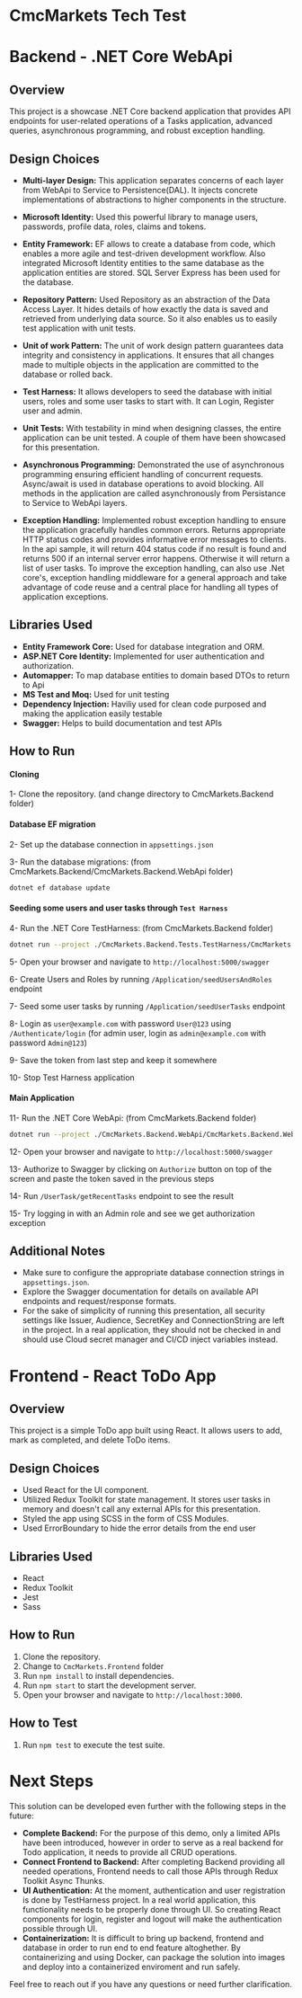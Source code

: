 # CmcMarkets Tech Test

# Backend - .NET Core WebApi

## Overview

This project is a showcase .NET Core backend application that provides API endpoints for user-related operations of a Tasks application, advanced queries, asynchronous programming, and robust exception handling.

## Design Choices

- **Multi-layer Design:** This application separates concerns of each layer from WebApi to Service to Persistence(DAL). It injects concrete implementations of abstractions to higher components in the structure.

- **Microsoft Identity:** Used this powerful library to manage users, passwords, profile data, roles, claims and tokens.

- **Entity Framework:** EF allows to create a database from code, which enables a more agile and test-driven development workflow. Also integrated Microsoft Identity entities to the same database as the application entities are stored. SQL Server Express has been used for the database.

- **Repository Pattern:** Used Repository as an abstraction of the Data Access Layer. It hides details of how exactly the data is saved and retrieved from underlying data source. So it also enables us to easily test application with unit tests.

- **Unit of work Pattern:** The unit of work design pattern guarantees data integrity and consistency in applications. It ensures that all changes made to multiple objects in the application are committed to the database or rolled back.

- **Test Harness:** It allows developers to seed the database with initial users, roles and some user tasks to start with. It can Login, Register user and admin.

- **Unit Tests:** With testability in mind when designing classes, the entire application can be unit tested. A couple of them have been showcased for this presentation.

- **Asynchronous Programming:** Demonstrated the use of asynchronous programming ensuring efficient handling of concurrent requests. Async/await is used in database operations to avoid blocking. All methods in the application are called asynchronously from Persistance to Service to WebApi layers.

- **Exception Handling:** Implemented robust exception handling to ensure the application gracefully handles common errors. Returns appropriate HTTP status codes and provides informative error messages to clients. In the api sample, it will return 404 status code if no result is found and returns 500 if an internal server error happens. Otherwise it will return a list of user tasks.
  To improve the exception handling, can also use .Net core's, exception handling middleware for a general approach and take advantage of code reuse and a central place for handling all types of application exceptions.

## Libraries Used

- **Entity Framework Core:** Used for database integration and ORM.
- **ASP.NET Core Identity:** Implemented for user authentication and authorization.
- **Automapper:** To map database entities to domain based DTOs to return to Api
- **MS Test and Moq:** Used for unit testing
- **Dependency Injection:** Haviliy used for clean code purposed and making the application easily testable
- **Swagger:** Helps to build documentation and test APIs

## How to Run

#### Cloning

1- Clone the repository.
(and change directory to CmcMarkets.Backend folder)

#### Database EF migration

2- Set up the database connection in `appsettings.json`

3- Run the database migrations: (from CmcMarkets.Backend/CmcMarkets.Backend.WebApi folder)

```bash
dotnet ef database update
```

#### Seeding some users and user tasks through `Test Harness`

4- Run the .NET Core TestHarness:
(from CmcMarkets.Backend folder)

```bash
dotnet run --project ./CmcMarkets.Backend.Tests.TestHarness/CmcMarkets.Backend.Tests.TestHarness.csproj
```

5- Open your browser and navigate to `http://localhost:5000/swagger`

6- Create Users and Roles by running `/Application/seedUsersAndRoles` endpoint

7- Seed some user tasks by running `/Application/seedUserTasks` endpoint

8- Login as `user@example.com` with password `User@123` using `/Authenticate/login`
(for admin user, login as `admin@example.com` with password `Admin@123`)

9- Save the token from last step and keep it somewhere

10- Stop Test Harness application

#### Main Application

11- Run the .NET Core WebApi: (from CmcMarkets.Backend folder)

```bash
dotnet run --project ./CmcMarkets.Backend.WebApi/CmcMarkets.Backend.WebApi.csproj
```

12- Open your browser and navigate to `http://localhost:5000/swagger`

13- Authorize to Swagger by clicking on `Authorize` button on top of the screen and paste the token saved in the previous steps

14- Run `/UserTask/getRecentTasks` endpoint to see the result

15- Try logging in with an Admin role and see we get authorization exception

## Additional Notes

- Make sure to configure the appropriate database connection strings in `appsettings.json`.
- Explore the Swagger documentation for details on available API endpoints and request/response formats.
- For the sake of simplicity of running this presentation, all security settings like Issuer, Audience, SecretKey and ConnectionString are left in the project. In a real application, they should not be checked in and should use Cloud secret manager and CI/CD inject variables instead.

# Frontend - React ToDo App

## Overview

This project is a simple ToDo app built using React. It allows users to add, mark as completed, and delete ToDo items.

## Design Choices

- Used React for the UI component.
- Utilized Redux Toolkit for state management. It stores user tasks in memory and doesn't call any external APIs for this presentation.
- Styled the app using SCSS in the form of CSS Modules.
- Used ErrorBoundary to hide the error details from the end user

## Libraries Used

- React
- Redux Toolkit
- Jest
- Sass

## How to Run

1. Clone the repository.
2. Change to `CmcMarkets.Frontend` folder
3. Run `npm install` to install dependencies.
4. Run `npm start` to start the development server.
5. Open your browser and navigate to `http://localhost:3000`.

## How to Test

1. Run `npm test` to execute the test suite.

# Next Steps

This solution can be developed even further with the following steps in the future:

- **Complete Backend:** For the purpose of this demo, only a limited APIs have been introduced, however in order to serve as a real backend for Todo application, it needs to provide all CRUD operations.
- **Connect Frontend to Backend:** After completing Backend providing all needed operations, Frontend needs to call those APIs through Redux Toolkit Async Thunks.
- **UI Authentication:** At the moment, authentication and user registration is done by TestHarness project. In a real world application, this functionality needs to be properly done through UI. So creating React components for login, register and logout will make the authentication possible through UI.
- **Containerization:** It is difficult to bring up backend, frontend and database in order to run end to end feature altoghether. By containerizing and using Docker, can package the solution into images and deploy into a containerized enviroment and run safely.

Feel free to reach out if you have any questions or need further clarification.
